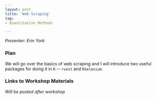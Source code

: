```yaml
---
layout: post
title: 'Web Scraping'
tag:
- Quantitative Methods

---
```


*Presenter: Erin York*

### Plan

We will go over the basics of web scraping and I will introduce two useful packages for doing it in `R` -- `rvest` and `RSelenium`.

### Links to Workshop Materials

*Will be posted after workshop*